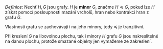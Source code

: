 *Definice:* Nechť $H,G$ jsou grafy. $H$ je **minor** $G$, značme $H \preceq G$, pokud lze $H$ získat pomocí posloupnosti mazání vrcholů, hran nebo kontrakcí hran z grafu $G$.

Vlastnosti grafu se zachovávají i na jeho minory, tedy $\preceq$ je tranzitivní. 

Při kreslení $G$ na libovolnou plochu, tak i minory $H$ grafu $G$ jsou nakreslitelné na danou plochu, protože smazané objekty jen vymažeme ze zakreslení. 
